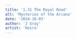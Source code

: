 ```yaml
---
title: '1.31 The Royal Road'
alt: 'Mysteries of the Arcana'
date: '2024-10-03'
author: 'J Gray'
artist: 'Keira'
---
```

